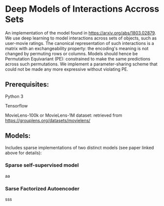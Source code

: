 # Deep Models of Interactions Accross Sets

An implementation of the model found in https://arxiv.org/abs/1803.02879. We use deep learning to model interactions across sets of objects, such as user-movie ratings. The canonical representation of such interactions is a matrix with an exchangeability property: the encoding's meaning is not changed by permuting rows or columns. Models should hence be Permutation Equivariant (PE): constrained to make the same predictions across such permutations. We implement a parameter-sharing scheme that could not be made any more expressive without violating PE. 



## Prerequisites: 

Python 3

Tensorflow

MovieLens-100k or MovieLens-1M dataset: retrieved from https://grouplens.org/datasets/movielens/



## Models:

Includes sparse implementations of two distinct models (see paper linked above for details):

### Sparse self-supervised model

aa

### Sarse Factorized Autoencoder

sss

